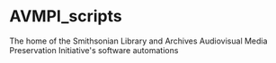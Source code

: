 # AVMPI_scripts
The home of the Smithsonian Library and Archives Audiovisual Media Preservation Initiative's software automations
